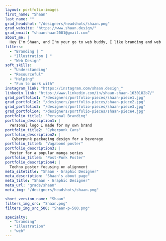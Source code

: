 ```yaml
---
layout: portfolio-images
first_name: "Shaan"
last_name: ""
grad_headshot: "/designers/headshots/shaan.png"
grad_website: "https://www.shaan.design/"
grad_email: "shaanshaan2001@gmail.com"
about_me: |
  Hey I'm Shaan, and I'm your go to web buddy, I like branding and web dev, other then being a graphic designer I enjoy drawing, hiking and watching combat sports. I like helping my friends ( they can back this statement), and just being a creative person.
filters:
  - "Branding | "
  - "Illustration | "
  - "Web Design"
soft_skills:
  - "Understanding"
  - "Resourceful"  
  - "Helping" 
  - "Fun to Work with" 
instagram_link: "https://instagram.com/shaan.design_"
linkedin_link: "https://www.linkedin.com/in/shaan-shaan-1630182b7/"
grad_portfolio1: "/designers/portfolio-pieces/shaan-piece1.jpg"
grad_portfolio2: "/designers/portfolio-pieces/shaan-piece2.jpg"
grad_portfolio3: "/designers/portfolio-pieces/shaan-piece3.jpg"
grad_portfolio4: "/designers/portfolio-pieces/shaan-piece4.jpg"
portfolio_title1: "Personal Branding"
portfolio_description1: |
  Personal logo I made for my own brand
portfolio_title2: "Cyberpunk Cans"
portfolio_description2: |
   Cyberpunk packaging design for a beverage
portfolio_title3: "Vagabond poster"
portfolio_description3: |
  Poster for a popular manga series 
portfolio_title4: "Post-Punk Poster"
portfolio_description4: |
  Techno poster focusing on alignment
meta_sitetitle: "Shaan · Graphic Designer"
meta_description: "Shaan's about page"
meta_title: "Shaan · Graphic Designer"
meta_url: "grads/shaan"
meta_img: "/designers/headshots/shaan.png"

short_version_name: "Shaan"
filters_img_src: "Shaan.png"
filters_img_src_500: "Shaan-p-500.png"

specialty:
  - "branding"
  - "illustration"
  - "web"
---
```

